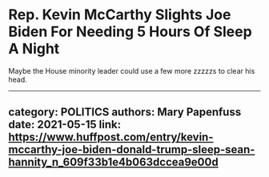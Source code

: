 # Rep. Kevin McCarthy Slights Joe Biden For Needing 5 Hours Of Sleep A Night

Maybe the House minority leader could use a few more zzzzzs to clear his head.

---
category: POLITICS
authors: Mary Papenfuss
date: 2021-05-15
link: https://www.huffpost.com/entry/kevin-mccarthy-joe-biden-donald-trump-sleep-sean-hannity_n_609f33b1e4b063dccea9e00d
---
